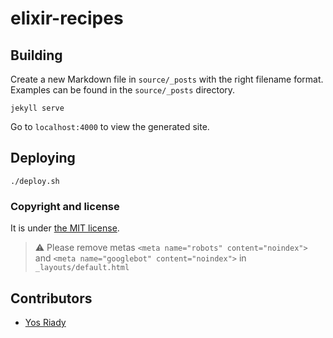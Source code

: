 # elixir-recipes

## Building

Create a new Markdown file in `source/_posts` with the right filename format. Examples can be found in the `source/_posts` directory.

```
jekyll serve
```

Go to `localhost:4000` to view the generated site.

## Deploying

```
./deploy.sh
```

### Copyright and license

It is under [the MIT license](/LICENSE).

> :warning:
  Please remove metas `<meta name="robots" content="noindex">` and `<meta name="googlebot" content="noindex">` in `_layouts/default.html`

## Contributors

- [Yos Riady](https://github.com/Leventhan)
